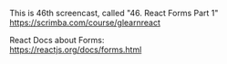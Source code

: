 This is 46th screencast, called "46. React Forms Part 1"<br />
https://scrimba.com/course/glearnreact



React Docs about Forms:<br />
https://reactjs.org/docs/forms.html

